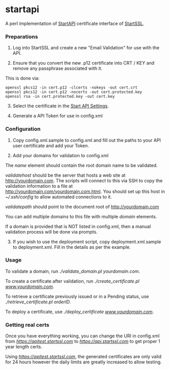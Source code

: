 # startapi

A perl implementation of [StartAPI](https://www.startssl.com/StartAPI) certificate interface of [StartSSL](https://www.startssl.com).

### Preparations

1) Log into StartSSL and create a new "Email Validation" for use with the API.

2) Ensure that you convert the new .p12 certificate into CRT / KEY and remove any passphrase associated with it.

This is done via:
```
openssl pkcs12 -in cert.p12 -clcerts -nokeys -out cert.crt 
openssl pkcs12 -in cert.p12 -nocerts -out cert.protected.key
openssl rsa -in cert.protected.key -out cert.key
```

3) Select the certificate in the [Start API Settings](https://startssl.com/StartAPI/ApplyPart).

4) Generate a API Token for use in config.xml

### Configuration

1) Copy config.xml.sample to config.xml and fill out the paths to your API user certificate and add your Token.

2) Add your domains for validation to config.xml

The *name* element should contain the root domain name to be validated.

*validatehost* should be the server that hosts a web site at http://yourdomain.com. The scripts will connect to this via SSH to copy the validation information to a file at http://yourdomain.com/yourdomain.com.html. You should set up this host in *~/.ssh/config* to allow automated connections to it.

*validatepath* should point to the document root of http://yourdomain.com

You can add multiple domains to this file with multiple *domain* elements.

If a domain is provided that is NOT listed in config.xml, then a manual validation process will be done via prompts.

3) If you wish to use the deployment script, copy deployment.xml.sample to deployment.xml. Fill in the details as per the example.

### Usage

To validate a domain, run *./validate_domain.pl yourdomain.com*.

To create a certificate after validation, run *./create_certificate.pl www.yourdomain.com*.

To retrieve a certificate previously issued or in a Pending status, use *./retrieve_certificate.pl orderID*.

To deploy a certificate, use *./deploy_certificate www.yourdomain.com*.

### Getting real certs

Once you have everything working, you can change the URI in config.xml from *https://apitest.startssl.com* to *https://api.startssl.com* to get proper 1 year length certs.

Using *https://apitest.startssl.com*, the generated certificates are only valid for 24 hours however the daily limits are greatly increased to allow testing.
